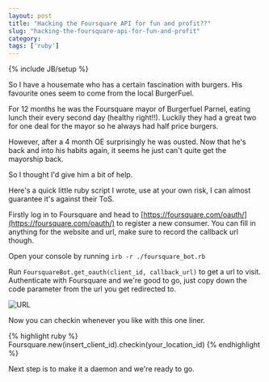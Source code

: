 ```yaml
---
layout: post
title: "Hacking the Foursquare API for fun and profit??"
slug: "hacking-the-foursquare-api-for-fun-and-profit"
category:
tags: ['ruby']
---
```

{% include JB/setup %}

So I have a housemate who has a certain fascination with burgers. His favourite ones seem to come from the local BurgerFuel.

For 12 months he was the Foursquare mayor of Burgerfuel Parnel, eating lunch their every second day (healthy right!!). Luckily they had a great two for one deal for the mayor so he always had half price burgers.

However, after a 4 month OE surprisingly he was ousted. Now that he's back and into his habits again, it seems he just can't quite get the mayorship back.

So I thought I'd give him a bit of help.

Here's a quick little ruby script I wrote, use at your own risk, I can almost guarantee it's against their ToS.

<script src="https://gist.github.com/2204036.js?file=foursquare_bot.rb"> </script>

Firstly log in to Foursquare and head to [https://foursquare.com/oauth/](https://foursquare.com/oauth/) to register a new consumer.
You can fill in anything for the website and url, make sure to record the callback url though.

Open your console by running `irb -r ./foursquare_bot.rb`

Run `FoursquareBot.get_oauth(client_id, callback_url)` to get a url to visit.
Authenticate with Foursquare and we're good to go, just copy down the code parameter from the url you get redirected to.

![URL](https://img.skitch.com/20120326-qia79s888pn5sdp8skn3trpqar.jpg)

Now you can checkin whenever you like with this one liner.

{% highlight ruby %}
  Foursquare.new(insert_client_id).checkin(your_location_id)
{% endhighlight %}

Next step is to make it a daemon and we're ready to go.